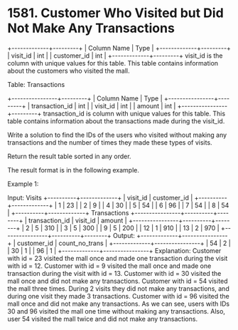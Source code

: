 # 1581. Customer Who Visited but Did Not Make Any Transactions

+-------------+---------+
| Column Name | Type |
+-------------+---------+
| visit_id | int |
| customer_id | int |
+-------------+---------+
visit_id is the column with unique values for this table.
This table contains information about the customers who visited the mall.

Table: Transactions

+----------------+---------+
| Column Name | Type |
+----------------+---------+
| transaction_id | int |
| visit_id | int |
| amount | int |
+----------------+---------+
transaction_id is column with unique values for this table.
This table contains information about the transactions made during the visit_id.

Write a solution to find the IDs of the users who visited without making any transactions and the number of times they made these types of visits.

Return the result table sorted in any order.

The result format is in the following example.

Example 1:

Input:
Visits
+----------+-------------+
| visit_id | customer_id |
+----------+-------------+
| 1 | 23 |
| 2 | 9 |
| 4 | 30 |
| 5 | 54 |
| 6 | 96 |
| 7 | 54 |
| 8 | 54 |
+----------+-------------+
Transactions
+----------------+----------+--------+
| transaction_id | visit_id | amount |
+----------------+----------+--------+
| 2 | 5 | 310 |
| 3 | 5 | 300 |
| 9 | 5 | 200 |
| 12 | 1 | 910 |
| 13 | 2 | 970 |
+----------------+----------+--------+
Output:
+-------------+----------------+
| customer_id | count_no_trans |
+-------------+----------------+
| 54 | 2 |
| 30 | 1 |
| 96 | 1 |
+-------------+----------------+
Explanation:
Customer with id = 23 visited the mall once and made one transaction during the visit with id = 12.
Customer with id = 9 visited the mall once and made one transaction during the visit with id = 13.
Customer with id = 30 visited the mall once and did not make any transactions.
Customer with id = 54 visited the mall three times. During 2 visits they did not make any transactions, and during one visit they made 3 transactions.
Customer with id = 96 visited the mall once and did not make any transactions.
As we can see, users with IDs 30 and 96 visited the mall one time without making any transactions. Also, user 54 visited the mall twice and did not make any transactions.
